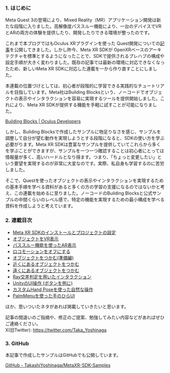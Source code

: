 ### 1. はじめに

Meta Quest 3の登場により、Mixed Reality（MR）アプリケーション開発は新たな段階に入りました。高解像度パススルー機能により、一台のデバイスでVRとARの両方の体験を提供したり、開発したりできる環境が整ったのです。

これまで本ブログではもOculus XRプラグインを使った Quest開発についての[記事](https://tks-yoshinaga.hatenablog.com/entry/quest-dev-index)を公開してきました。しかし昨今、Meta XR SDKが OpenXRベースのアーキテクチャを標準とするようになったことで、SDKで提供されるプレハブの構成や設定手順が大きく変わりました。既存の記事では最新の環境に対応できなくなったため、新しいMeta XR SDKに対応した連載を一から作り直すことにしました。

本連載の位置づけとしては、初心者が段階的に学習できる実践的なチュートリアルを目指しています。Meta社はBuilding Blocksという、ノーコードでオブジェクトの表示やインタラクションを容易に実現するツールを提供開始しました。これにより、Meta XR SDKが提供する機能を手軽に試すことが可能になりました。

[Building Blocks | Oculus Developers](https://developer.oculus.com/documentation/unity/bb-overview/)

しかし、Building Blocksで作成したサンプルに物足りなさを感じ、サンプルを調整して自分が望む動作を実現しようとする段階になると、SDKの使い方を学ぶ必要がります。Meta XR SDKは豊富なサンプルを提供していてこれらから多くを学ぶことができますが、サンプルを一つ一つ確認することは初心者にとっては情報量が多く、高いハードルとなり得ます。つまり、「ちょっと変更したい」という要望を実現するのが非常に大変なのです。実際、私自身も学習するのに苦労しました。

そこで、Questを使ったオブジェクトの表示やインタラクションを実現するための基本手順を学べる資料があると多くの方の学習の支援になるのではないかと考え、この連載を始めるに至りました。ノーコードのBuilding Blocksと公式サンプルの中間くらいのレベル感で、特定の機能を実現するための最小構成を学べる資料を作成しようと考えています。

### 2. 連載目次

- [Meta XR SDKのインストールとプロジェクトの設定](1-meta-xr-sdk-setup.md)
- [オブジェクトをVR表示](2-quest-vr-object-display.md)
- [パススルー機能を使ったAR表示](3-quest-ar-passthrough.md)
- [ロコモーションをオフにする](4-quest-locomotion-disable.md)
- [オブジェクトをつかむ(準備編)](5-quest-object-grab-preparation.md)
- [近くにあるオブジェクトをつかむ](6-quest-near-object-grab.md)
- [遠くにあるオブジェクトをつかむ](7-quest-far-object-grab.md)
- [Ray交差判定を用いたインタラクション](8-quest-ray-interaction.md)
- [UnityのUI操作 (ボタンを例に)](9-quest-unity-ui-interaction.md)
- [カスタムHand Poseを使った自然な操作](10-quest-hand-pose-manipulation.md)
- [PalmMenuを使った手のひらUI](11-quest-palm-menu.md)

ほか、思いついたネタがあれば掲載していきたいと思います。

記事の間違いのご指摘や、修正のご提案、勉強してみたい内容などがあればぜひご連絡ください。  
X(旧Twitter): https://twitter.com/Taka_Yoshinaga

### 3. GitHub

本記事で作成したサンプルはGitHubでも公開しています。

[GitHub - TakashiYoshinaga/MetaXR-SDK-Samples](https://github.com/TakashiYoshinaga/MetaXR-SDK-Samples)